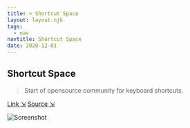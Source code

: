 ```yaml
---
title: ⌨️ Shortcut Space
layout: layout.njk
tags:
  - nav
navtitle: Shortcut Space
date: 2020-12-01
---
```


## Shortcut Space

> Start of opensource community for keyboard shortcuts.

[Link ⇲](https://www.shortcut.space) [Source ⇲](https://www.github.com/tgifelix/shortcutspace)

![Screenshot](../../img/scs.png)
